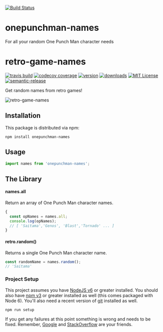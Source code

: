 [![Build Status](https://travis-ci.org/junibrosas/onepunchman-names.svg?branch=master)](https://travis-ci.org/junibrosas/onepunchman-names)

# onepunchman-names

For all your random One Punch Man character needs

# retro-game-names

[![travis build](https://img.shields.io/travis/GAntoine/retro-game-names.svg?style=flat-square)](https://travis-ci.org/GAntoine/retro-game-names)
[![codecov coverage](https://img.shields.io/codecov/c/github/GAntoine/retro-game-names.svg?style=flat-square)](https://codecov.io/github/GAntoine/retro-game-names)
[![version](https://img.shields.io/npm/v/retro-game-names.svg?style=flat-square)](http://npm.im/retro-game-names)
[![downloads](https://img.shields.io/npm/dm/retro-game-names.svg?style=flat-square)](http://npm-stat.com/charts.html?package=retro-game-names&from=2015-08-01)
[![MIT License](https://img.shields.io/npm/l/retro-game-names.svg?style=flat-square)](http://opensource.org/licenses/MIT)
[![semantic-release](https://img.shields.io/badge/%20%20%F0%9F%93%A6%F0%9F%9A%80-semantic--release-e10079.svg?style=flat-square)](https://github.com/semantic-release/semantic-release)

Get random names from retro games!

![retro-game-names](other/snes.gif)

## Installation

This package is distributed via npm:

```
npm install onepunchman-names
```

## Usage

```javascript
import names from 'onepunchman-names';
```

## The Library

#### names.all

Return an array of One Punch Man character names.

```javascript
{
  const opNames = names.all;
  console.log(opNames);
  // [ 'Saitama','Genos', 'Blast','Tornado' ... ]
}
```

#### retro.random()

Returns a single One Punch Man character name.

```javascript
const randomName = names.random();
// 'Saitama'
```

### Project Setup

This project assumes you have [NodeJS v6](http://nodejs.org/) or greater installed. You should
also have [npm v3](https://www.npmjs.com/) or greater installed as well (this comes packaged
with Node 6). You'll also need a recent version of [git](https://git-scm.com/) installed
as well.

```
npm run setup
```

If you get any failures at this point something is wrong and needs to be fixed. Remember,
[Google](https://google.com) and [StackOverflow](https://stackoverflow.com) are your friends.
